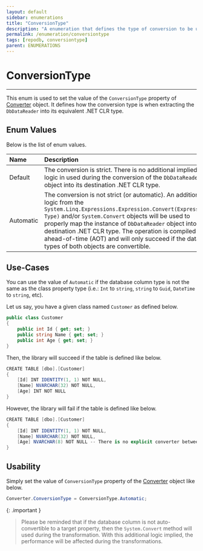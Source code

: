 ```yaml
---
layout: default
sidebar: enumerations
title: "ConversionType"
description: "A enumeration that defines the type of conversion to be used when extracting a data from/to the database."
permalink: /enumeration/conversiontype
tags: [repodb, conversiontype]
parent: ENUMERATIONS
---
```


# ConversionType

---

This enum is used to set the value of the `ConversionType` property of [Converter](/mapper/converter) object. It defines how the conversion type is when extracting the `DbDataReader` into its equivalent .NET CLR type.

## Enum Values

Below is the list of enum values.

| Name | Description |
|:-----|:------------|
| Default | The conversion is strict. There is no additional implied logic in used during the conversion of the `DbDataReader` object into its destination .NET CLR type. |
| Automatic | The conversion is not strict (or automatic). An additional logic from the `System.Linq.Expressions.Expression.Convert(Expression, Type)` and/or `System.Convert` objects will be used to properly map the instance of `DbDataReader` object into its destination .NET CLR type. The operation is compiled ahead-of-time (AOT) and will only succeed if the data types of both objects are convertible. |

## Use-Cases

You can use the value of `Automatic` if the database column type is not the same as the class property type (i.e.: `Int` to `string`, `string` to `Guid`, `DateTime` to `string`, etc).

Let us say, you have a given class named `Customer` as defined below.

```csharp
public class Customer
{
    public int Id { get; set; }
    public string Name { get; set; }
    public int Age { get; set; }
}
```

Then, the library will succeed if the table is defined like below.

```csharp
CREATE TABLE [dbo].[Customer]
{
    [Id] INT IDENTITY(1, 1) NOT NULL,
    [Name] NVARCHAR(32) NOT NULL,
    [Age] INT NOT NULL
}
```

However, the library will fail if the table is defined like below.

```csharp
CREATE TABLE [dbo].[Customer]
{
    [Id] INT IDENTITY(1, 1) NOT NULL,
    [Name] NVARCHAR(32) NOT NULL,
    [Age] NVARCHAR(8) NOT NULL -- There is no explicit converter between STRING and INT
}
```

## Usability

Simply set the value of `ConversionType` property of the [Converter](/class/converter) object like below.

```csharp
Converter.ConversionType = ConversionType.Automatic;
```

{: .important }
> Please be reminded that if the database column is not auto-convertible to a target property, then the `System.Convert` method will used during the transformation. With this additional logic implied, the performance will be affected during the transformations.